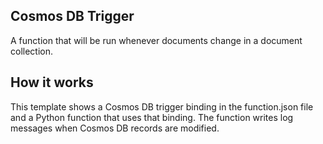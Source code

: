 ## Cosmos DB Trigger
A function that will be run whenever documents change in a document collection.

## How it works
This template shows a Cosmos DB trigger binding in the function.json file and a Python function that uses that binding. The function writes log messages when Cosmos DB records are modified.
